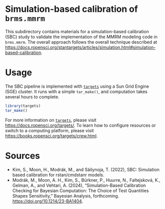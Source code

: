# Simulation-based calibration of `brms.mmrm`

This subdirectory contains materials for a simulation-based calibration (SBC) study to validate the implementation of the MMRM modeling code in `brms.mmrm`. The overall approach follows the overall technique described at <https://docs.ropensci.org/stantargets/articles/simulation.html#simulation-based-calibration>.

# Usage

The SBC pipeline is implemented with [`targets`](https://docs.ropensci.org/targets/) using a Sun Grid Engine (SGE) cluster. It runs with a simple `tar_make()`, and computation takes several hours to complete.

```r
library(targets)
tar_make()
```

For more information on [`targets`](https://docs.ropensci.org/targets/), please visit <https://docs.ropensci.org/targets/>. To learn how to configure resources or switch to a computing platform, please visit <https://books.ropensci.org/targets/crew.html>.

# Sources

* Kim, S., Moon, H., Modrák, M., and Säilynoja, T. (2022), SBC: Simulation based calibration for rstan/cmdstanr models.
* Modrák, M., Moon, A. H., Kim, S., Bürkner, P., Huurre, N., Faltejsková, K., Gelman, A., and Vehtari, A. (2024), “Simulation-Based Calibration Checking for Bayesian Computation: The Choice of Test Quantities Shapes Sensitivity,” Bayesian Analysis, forthcoming. https://doi.org/10.1214/23-BA1404.
